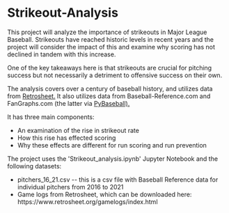 # Strikeout-Analysis 

This project will analyze the importance of strikeouts in Major League Baseball. Strikeouts have reached historic levels in recent years and the project will consider the impact of this and examine why scoring has not declined in tandem with this increase.

One of the key takeaways here is that strikeouts are crucial for pitching success but not necessarily a detriment to offensive success on their own.

The analysis covers over a century of baseball history, and utilizes data from <a href="https://www.retrosheet.org">Retrosheet.</a> It also utilizes data from Baseball-Reference.com and FanGraphs.com (the latter via <a href="https://github.com/jldbc/pybaseball">PyBaseball).</a>

It has three main components:
<ul>
  <li>An examination of the rise in strikeout rate</li>
  <li>How this rise has effected scoring</li>
  <li>Why these effects are different for run scoring and run prevention</li>
</ul>

The project uses the 'Strikeout_analysis.ipynb' Jupyter Notebook and the following datasets:
<ul>
  <li>pitchers_16_21.csv -- this is a csv file with Baseball Reference data for individual pitchers from 2016 to 2021</li>
  <li>Game logs from Retrosheet, which can be downloaded here: https://www.retrosheet.org/gamelogs/index.html</li>
</ul>
